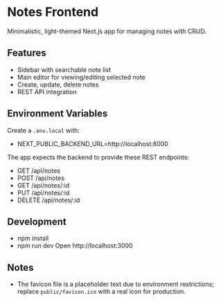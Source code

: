 # Notes Frontend

Minimalistic, light-themed Next.js app for managing notes with CRUD.

## Features
- Sidebar with searchable note list
- Main editor for viewing/editing selected note
- Create, update, delete notes
- REST API integration

## Environment Variables
Create a `.env.local` with:
- NEXT_PUBLIC_BACKEND_URL=http://localhost:8000

The app expects the backend to provide these REST endpoints:
- GET    /api/notes
- POST   /api/notes
- GET    /api/notes/:id
- PUT    /api/notes/:id
- DELETE /api/notes/:id

## Development
- npm install
- npm run dev
Open http://localhost:3000

## Notes
- The favicon file is a placeholder text due to environment restrictions; replace `public/favicon.ico` with a real icon for production.

